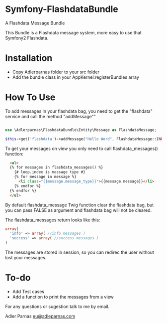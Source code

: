 Symfony-FlashdataBundle
=======================

A Flashdata Message Bundle

This Bundle is a Flashdata message system, more easy to use that Symfony2 Flashdata.

# Installation

  - Copy Adlerparnas folder to your src folder
  - Add the bundle class in your AppKernel:registerBundles array


# How To Use

To add messages in your flashdata bag, you need to get the "flashdata" service and call the method "addMessage""

```PHP

use \Adlerparnas\FlashdataBundle\Entity\Message as FlashdataMessage;

$this->get('flashdata')->addMessage("Hello Word", FlashdataMessage::INFO );

```


To get your messages on view you only need to call flashdata_messages() function:


```HTML
  <ul>
  {% for messages in flashdata_messages() %}
    {# loop.index is message type #}
    {% for message in message %}
      <li class="{{message.message_type}}">{{message.message}}</li>
    {% endfor %}
  {% endfor %}
  </ul>
```

By default flashdata_message Twig function clear the flashdata bag, but you can pass FALSE 
as argument and flashdata bag will not be cleared.

The flashdata_messages return looks like this:

```PHP
array(
  'info' => array( //info messages )
  'success' => array( //success messages )
)
```

The messages are stored in session, so you can redirec the user without lost your messages.


# To-do

  - Add Test cases
  - Add a function to print the messages from a view


For any questions or sugestion talk to me by email.

Adler Parnas <eu@adleparnas.com>



